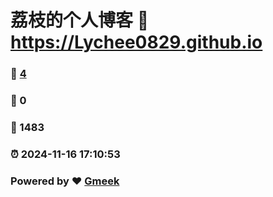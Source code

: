 # 荔枝的个人博客 :link: https://Lychee0829.github.io 
### :page_facing_up: [4](https://Lychee0829.github.io/tag.html) 
### :speech_balloon: 0 
### :hibiscus: 1483 
### :alarm_clock: 2024-11-16 17:10:53 
### Powered by :heart: [Gmeek](https://github.com/Meekdai/Gmeek)
